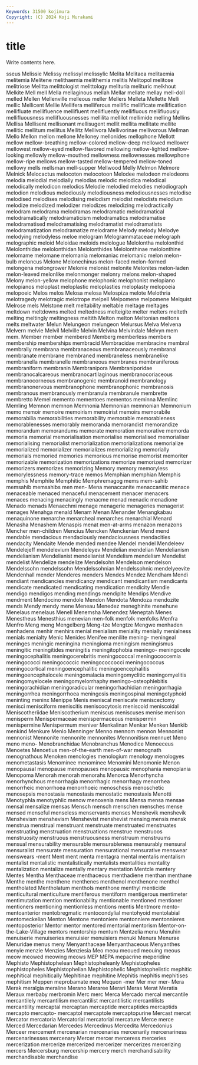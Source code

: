 ```yaml
---
Keywords: 31500 kojimura
Copyright: (C) 2024 Koji Murakami
---
```


# title

Write contents here.



sseus Melissie Melissy melissyl melissylic Melita Melitaea melitaemia
melitemia Melitene melithaemia melithemia melitis Melitopol melitose melitriose Melitta melittologist
melittology melituria melituric melkhout Melkite Mell mell Mella mellaginous mellah
Mellar mellate mellay mell-doll melled Mellen Mellenville melleous meller Mellers
Melleta Mellette Melli mellic Mellicent Mellie Mellifera melliferous mellific mellificate
mellification mellifluate mellifluence mellifluent mellifluently mellifluous mellifluously mellifluousness mellifluousnesses mellilita
mellilot mellimide melling Mellins Mellisa Mellisent mellisonant mellisugent mellit mellita
mellitate mellite mellitic mellitum mellitus Mellitz Mellivora Mellivorinae mellivorous Mellman
Mello Mellon mellon mellone Melloney mellonides mellophone Mellott mellow mellow-breathing
mellow-colored mellow-deep mellowed mellower mellowest mellow-eyed mellow-flavored mellowing mellow-lighted mellow-looking
mellowly mellow-mouthed mellowness mellownesses mellowphone mellow-ripe mellows mellow-tasted mellow-tempered mellow-toned
mellowy mells mellsman mell-supper Mellwood Melly Melmon Melmore Melnick Melocactus
melocoton melocotoon Melodee melodeon melodeons melodia melodial melodially melodias melodic
melodica melodical melodically melodicon melodics Melodie melodied melodies melodiograph melodion
melodious melodiously melodiousness melodiousnesses melodise melodised melodises melodising melodism melodist
melodists melodium melodize melodized melodizer melodizes melodizing melodractically melodram melodrama
melodramas melodramatic melodramatical melodramatically melodramaticism melodramatics melodramatise melodramatised melodramatising melodramatist
melodramatists melodramatization melodramatize melodrame Melody melody Melodye melodying melodyless meloe
melogram Melogrammataceae melograph melographic meloid Meloidae meloids melologue Melolontha melolonthid
Melolonthidae melolonthidan Melolonthides Melolonthinae melolonthine melomame melomane melomania melomaniac melomanic
melon melon-bulb meloncus Melone Melonechinus melon-faced melon-formed melongena melongrower Melonie
melonist melonite Melonites melon-laden melon-leaved melonlike melonmonger melonry melons melon-shaped
Melony melon-yellow melophone melophonic melophonist melopiano melopianos meloplast meloplastic meloplasties
meloplasty melopoeia melopoeic Melos melos Melosa melosa Melospiza melote Melothria
melotragedy melotragic melotrope melpell Melpomene melpomene Melquist Melrose mels Melstone
melt meltability meltable meltage meltages meltdown meltdowns melted meltedness melteigite
melter melters melteth melting meltingly meltingness meltith Melton melton Meltonian
meltons melts meltwater Melun Melungeon melungeon Melursus Melva Melvena Melvern
melvie Melvil Melville Melvin Melvina Melvindale Melvyn mem mem. Member
member membered Memberg memberless members membership memberships membracid Membracidae membracine
membral membrally membrana membranaceous membranaceously membranal membranate membrane membraned membraneless
membranelike membranella membranelle membraneous membranes membraniferous membraniform membranin Membranipora Membraniporidae
membranocalcareous membranocartilaginous membranocoriaceous membranocorneous membranogenic membranoid membranology membranonervous membranophone membranophonic
membranosis membranous membranously membranula membranule membrette membretto Memel memento mementoes
mementos meminna Memlinc Memling Memnon memnon Memnonia Memnonian memnonian Memnonium
memo memoir memoire memoirism memoirist memoirs memorabile memorabilia memorabilities memorability
memorable memorableness memorablenesses memorably memoranda memorandist memorandize memorandum memorandums memorate
memoration memorative memorda memoria memorial memorialisation memorialise memorialised memorialiser memorialising
memorialist memorialization memorializations memorialize memorialized memorializer memorializes memorializing memorially memorials
memoried memories memorious memorise memorist memoriter memorizable memorization memorizations memorize
memorized memorizer memorizers memorizes memorizing Memory memory memoryless memorylessness memory-trace
memos Memphian memphian Memphis memphis Memphite Memphitic Memphremagog mems mem-sahib
memsahib memsahibs men men- Mena menaccanite menaccanitic menace menaceable menaced
menaceful menacement menacer menacers menaces menacing menacingly menacme menad menadic
menadione Menado menads Menaechmi menage menagerie menageries menagerist menages Menahga
menald Menam Menan Menander Menangkabau menaquinone menarche menarcheal menarches menarchial
Menard Menasha Menashem Menaspis menat men-at-arms menazon menazons Mencher men-children
Mencius Mencken Menckenian Mend mend mendable mendacious mendaciously mendaciousness mendacities
mendacity Mendaite Mende mended mendee Mendel mendel Mendeleev Mendelejeff mendelevium
Mendeleyev Mendelian mendelian Mendelianism mendelianism Mendelianist mendelianist Mendelism mendelism Mendelist
mendelist Mendelize mendelize Mendelsohn Mendelson mendelson Mendelssohn mendelssohn Mendelssohnian Mendelssohnic
mendelyeevite Mendenhall mender Menderes menders Mendes Mendez Mendham Mendi mendiant
mendicancies mendicancy mendicant mendicantism mendicants mendicate mendicated mendicating mendication mendicity
Mendie mendigo mendigos mending mendings mendipite Mendips Mendive mendment Mendocino
mendole Mendon Mendota Mendoza mendozite mends Mendy mendy mene Meneau
Menedez meneghinite menehune Menelaus menelaus Menell Menemsha Menendez Meneptah Menes
Menestheus Menesthius menevian men-folk menfolk menfolks Menfra Menfro Meng meng
Mengelberg Meng-tze Mengtze Mengwe menhaden menhadens menhir menhirs menial menialism
meniality menially menialness menials menialty Menic Menides Menifee menilite mening-
meningeal meninges meningic meningina meningioma meningism meningismus meningitic meningitides meningitis
meningitophobia meningo- meningocele meningocephalitis meningocerebritis meningococcal meningococcemia meningococci meningococcic meningococcocci
meningococcus meningocortical meningoencephalitic meningoencephalitis meningoencephalocele meningomalacia meningomyclitic meningomyelitis meningomyelocele meningomyelorrhaphy
meningo-osteophlebitis meningorachidian meningoradicular meningorhachidian meningorrhagia meningorrhea meningorrhoea meningosis meningospinal meningotyphoid
meninting meninx Menippe Menis meniscal meniscate meniscectomy menisci menisciform meniscitis
meniscocytosis meniscoid meniscoidal Meniscotheriidae Meniscotherium meniscus meniscuses menise menison menisperm
Menispermaceae menispermaceous menispermin menispermine Menispermum meniver Menkalinan Menkar Menken Menkib
menkind Menkure Menlo Menninger Menno mennom mennon Mennonist mennonist Mennonite
mennonite mennonites Mennonitism mennuet Meno meno meno- Menobranchidae Menobranchus Menodice
Menoeceus Menoetes Menoetius men-of-the-earth men-of-war menognath menognathous Menoken menologies menologium
menology menologyes menometastasis Menominee menominee Menomini Menomonie Menon menopausal menopause
menopauses menopausic menophania menoplania Menopoma Menorah menorah menorahs Menorca Menorhyncha
menorhynchous menorrhagia menorrhagic menorrhagy menorrhea menorrheic menorrhoea menorrhoeic menoschesis menoschetic
menosepsis menostasia menostasis menostatic menostaxis Menotti Menotyphla menotyphlic menow menoxenia
mens Mensa mensa mensae mensal mensalize mensas Mensch mensch menschen
mensches mense mensed menseful menseless menservants menses Menshevik menshevik Menshevism
menshevism Menshevist menshevist mensing mensis mensk menstrua menstrual menstruant menstruate
menstruated menstruates menstruating menstruation menstruations menstrue menstruoos menstruosity menstruous menstruousness
menstruum menstruums mensual mensurability mensurable mensurableness mensurably mensural mensuralist mensurate
mensuration mensurational mensurative menswear menswears -ment Ment ment menta mentagra
mental mentalis mentalism mentalist mentalistic mentalistically mentalists mentalities mentality mentalization
mentalize mentally mentary mentation Mentcle mentery Mentes Mentha Menthaceae menthaceous
menthadiene menthan menthane Menthe menthe menthene menthenes menthenol menthenone menthol
mentholated Mentholatum menthols menthone menthyl menticide menticultural menticulture mentiferous mentiform
mentigerous mentimeter mentimutation mention mentionability mentionable mentioned mentioner mentioners mentioning
mentionless mentions mentis Mentmore mento- mentoanterior mentobregmatic mentocondylial mentohyoid mentolabial
mentomeckelian Menton Mentone mentoniere mentonniere mentonnieres mentoposterior Mentor mentor mentored
mentorial mentorism Mentor-on-the-Lake-Village mentors mentorship mentum Mentzelia menu Menuhin menuiserie
menuiseries menuisier menuisiers menuki Menura Menurae Menuridae menus meny Menyanthaceae
Menyanthaceous Menyanthes menyie menzie Menzies Menziesia Meo meou meoued meouing
meous meow meowed meowing meows MEP MEPA mepacrine meperidine Mephisto
Mephistophelean Mephistopheleanly Mephistopheles mephistopheles Mephistophelian Mephistophelic Mephistophelistic mephitic mephitical mephitically
Mephitinae mephitine Mephitis mephitis mephitises mephitism Meppen meprobamate meq Mequon
-mer Mer mer mer- Mera Merak meralgia meraline Merano Meraree
Merari Meras Merat Meratia Meraux merbaby merbromin Merc merc Merca
Mercado mercal mercantile mercantilely mercantilism mercantilist mercantilistic mercantilists mercantility mercaptal
mercaptan mercaptide mercaptides mercaptids mercapto mercapto- mercaptol mercaptole mercaptopurine Mercast
mercat Mercator mercatoria Mercatorial mercatorial mercature Merce merce Merced Mercedarian
Mercedes Mercedinus Mercedita Mercedonius Merceer mercement mercenarian mercenaries mercenarily mercenariness
mercenarinesses mercenary Mercer mercer merceress merceries mercerization mercerize mercerized mercerizer
mercerizes mercerizing mercers Mercersburg mercership mercery merch merchandisability merchandisable merchandise
